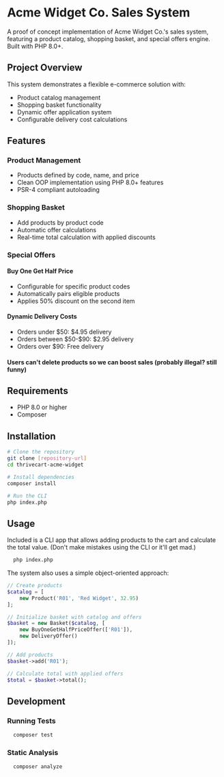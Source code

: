 # Acme Widget Co. Sales System

A proof of concept implementation of Acme Widget Co.'s sales system, featuring a product catalog, shopping basket, and special offers engine. Built with PHP 8.0+.

## Project Overview

This system demonstrates a flexible e-commerce solution with:
- Product catalog management
- Shopping basket functionality
- Dynamic offer application system
- Configurable delivery cost calculations

## Features

### Product Management
- Products defined by code, name, and price
- Clean OOP implementation using PHP 8.0+ features
- PSR-4 compliant autoloading

### Shopping Basket
- Add products by product code
- Automatic offer calculations
- Real-time total calculation with applied discounts

### Special Offers
#### Buy One Get Half Price
- Configurable for specific product codes
- Automatically pairs eligible products
- Applies 50% discount on the second item

#### Dynamic Delivery Costs
- Orders under \$50: \$4.95 delivery
- Orders between \$50-\$90: \$2.95 delivery
- Orders over \$90: Free delivery

#### Users can't delete products so we can boost sales (probably illegal? still funny)

## Requirements
- PHP 8.0 or higher
- Composer

## Installation

```bash
# Clone the repository
git clone [repository-url]
cd thrivecart-acme-widget

# Install dependencies
composer install

# Run the CLI
php index.php
```

## Usage

Included is a CLI app that allows adding products to the cart and calculate the total value.
(Don't make mistakes using the CLI or it'll get mad.)
```bash
  php index.php
```

The system also uses a simple object-oriented approach:

```php
// Create products
$catalog = [
    new Product('R01', 'Red Widget', 32.95)
];

// Initialize basket with catalog and offers
$basket = new Basket($catalog, [
    new BuyOneGetHalfPriceOffer(['R01']),
    new DeliveryOffer()
]);

// Add products
$basket->add('R01');

// Calculate total with applied offers
$total = $basket->total();
```

## Development

### Running Tests
```bash
  composer test
```

### Static Analysis
```bash
  composer analyze
```
